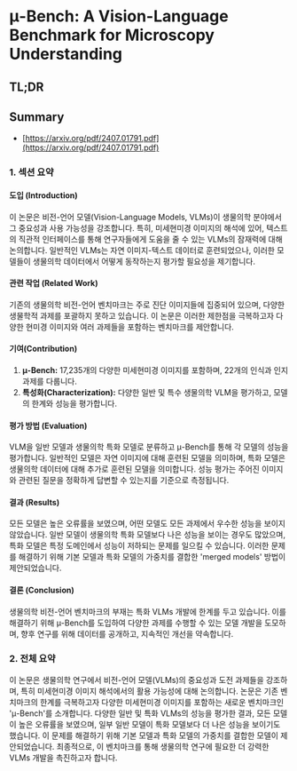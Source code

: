 # μ-Bench: A Vision-Language Benchmark for Microscopy Understanding
## TL;DR
## Summary
- [https://arxiv.org/pdf/2407.01791.pdf](https://arxiv.org/pdf/2407.01791.pdf)

### 1. 섹션 요약

#### 도입 (Introduction)
이 논문은 비전-언어 모델(Vision-Language Models, VLMs)이 생물의학 분야에서 그 중요성과 사용 가능성을 강조합니다. 특히, 미세현미경 이미지의 해석에 있어, 텍스트의 직관적 인터페이스를 통해 연구자들에게 도움을 줄 수 있는 VLMs의 잠재력에 대해 논의합니다. 일반적인 VLMs는 자연 이미지-텍스트 데이터로 훈련되었으나, 이러한 모델들이 생물의학 데이터에서 어떻게 동작하는지 평가할 필요성을 제기합니다.

#### 관련 작업 (Related Work)
기존의 생물의학 비전-언어 벤치마크는 주로 진단 이미지들에 집중되어 있으며, 다양한 생물학적 과제를 포괄하지 못하고 있습니다. 이 논문은 이러한 제한점을 극복하고자 다양한 현미경 이미지와 여러 과제들을 포함하는 벤치마크를 제안합니다.

#### 기여(Contribution)
1. **μ-Bench:** 17,235개의 다양한 미세현미경 이미지를 포함하며, 22개의 인식과 인지 과제를 다룹니다.
2. **특성화(Characterization):** 다양한 일반 및 특수 생물의학 VLM을 평가하고, 모델의 한계와 성능을 평가합니다.

#### 평가 방법 (Evaluation)
VLM을 일반 모델과 생물의학 특화 모델로 분류하고 μ-Bench를 통해 각 모델의 성능을 평가합니다. 일반적인 모델은 자연 이미지에 대해 훈련된 모델을 의미하며, 특화 모델은 생물의학 데이터에 대해 추가로 훈련된 모델을 의미합니다. 성능 평가는 주어진 이미지와 관련된 질문을 정확하게 답변할 수 있는지를 기준으로 측정됩니다.

#### 결과 (Results)
모든 모델은 높은 오류률을 보였으며, 어떤 모델도 모든 과제에서 우수한 성능을 보이지 않았습니다. 일반 모델이 생물의학 특화 모델보다 나은 성능을 보이는 경우도 많았으며, 특화 모델은 특정 도메인에서 성능이 저하되는 문제를 일으킬 수 있습니다. 이러한 문제를 해결하기 위해 기본 모델과 특화 모델의 가중치를 결합한 'merged models' 방법이 제안되었습니다.

#### 결론 (Conclusion)
생물의학 비전-언어 벤치마크의 부재는 특화 VLMs 개발에 한계를 두고 있습니다. 이를 해결하기 위해 μ-Bench를 도입하여 다양한 과제를 수행할 수 있는 모델 개발을 도모하며, 향후 연구를 위해 데이터를 공개하고, 지속적인 개선을 약속합니다.

### 2. 전체 요약

이 논문은 생물의학 연구에서 비전-언어 모델(VLMs)의 중요성과 도전 과제들을 강조하며, 특히 미세현미경 이미지 해석에서의 활용 가능성에 대해 논의합니다. 논문은 기존 벤치마크의 한계를 극복하고자 다양한 미세현미경 이미지를 포함하는 새로운 벤치마크인 'μ-Bench'를 소개합니다. 다양한 일반 및 특화 VLMs의 성능을 평가한 결과, 모든 모델이 높은 오류률을 보였으며, 일부 일반 모델이 특화 모델보다 더 나은 성능을 보이기도 했습니다. 이 문제를 해결하기 위해 기본 모델과 특화 모델의 가중치를 결합한 모델이 제안되었습니다. 최종적으로, 이 벤치마크를 통해 생물의학 연구에 필요한 더 강력한 VLMs 개발을 촉진하고자 합니다.